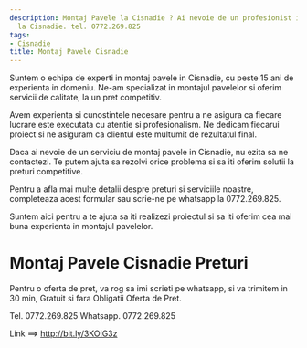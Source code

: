 ```yaml
---
description: Montaj Pavele la Cisnadie ? Ai nevoie de un profesionist in Montaj Pavele
  la Cisnadie. tel. 0772.269.825
tags:
- Cisnadie
title: Montaj Pavele Cisnadie
---
```



Suntem o echipa de experti in montaj pavele in Cisnadie, cu peste 15 ani de experienta in domeniu. Ne-am specializat in montajul pavelelor si oferim servicii de calitate, la un pret competitiv. 

Avem experienta si cunostintele necesare pentru a ne asigura ca fiecare lucrare este executata cu atentie si profesionalism. Ne dedicam fiecarui proiect si ne asiguram ca clientul este multumit de rezultatul final. 

Daca ai nevoie de un serviciu de montaj pavele in Cisnadie, nu ezita sa ne contactezi. Te putem ajuta sa rezolvi orice problema si sa iti oferim solutii la preturi competitive. 

Pentru a afla mai multe detalii despre preturi si serviciile noastre, completeaza acest formular sau scrie-ne pe whatsapp la 0772.269.825. 

Suntem aici pentru a te ajuta sa iti realizezi proiectul si sa iti oferim cea mai buna experienta in montajul pavelelor.

# Montaj Pavele Cisnadie Preturi
Pentru o oferta de pret, va rog sa imi scrieti pe whatsapp, si va trimitem in 30 min, Gratuit si fara Obligatii Oferta de Pret.

Tel. 0772.269.825
Whatsapp. 0772.269.825

Link ==> http://bit.ly/3KOiG3z